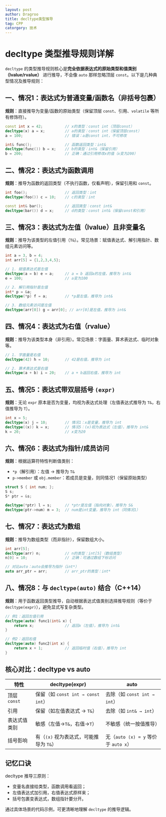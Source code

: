 ```yaml
---
layout: post
author: Dragroo
title: decltype类型推导
tag: CPP
catorgory: 技术
---
```


# decltype 类型推导规则详解

`decltype` 的类型推导规则核心是**完全依据表达式的原始类型和值类别（lvalue/rvalue）** 进行推导，不会像 `auto` 那样忽略顶层 `const`。以下是几种典型情况及推导规则：


## 一、情况1：表达式为普通变量/函数名（非括号包裹）
**规则**：直接推导为变量/函数的原始类型（保留顶层 `const`、引用、`volatile` 等所有修饰符）。

```cpp
const int x = 42;          // x的类型：const int（顶层const）
decltype(x) a = x;         // a的类型：const int（保留顶层const）
a = 100;                   // 错误：a是const int，不可修改

int& func();               // 函数返回类型：int&
decltype(func()) b = x;    // b的类型：int&（保留引用）
b = 200;                   // 正确：通过引用修改x的值（x变为200）
```


## 二、情况2：表达式为函数调用
**规则**：推导为函数的返回类型（不执行函数，仅看声明），保留引用和 `const`。

```cpp
int foo();                 // 返回类型：int
decltype(foo()) c = 10;    // c的类型：int

const int& bar();          // 返回类型：const int&
decltype(bar()) d = x;     // d的类型：const int&（保留const和引用）
```


## 三、情况3：表达式为左值（lvalue）且非变量名
**规则**：推导为该类型的左值引用（`T&`）。常见场景：赋值表达式、解引用指针、数组元素访问等。

```cpp
int a = 3, b = 4;
int arr[5] = {1,2,3,4,5};

// 1. 赋值表达式是左值
decltype(a = b) e = a;     // a = b 返回a的左值，推导为 int&
e = 100;                   // a变为100

// 2. 解引用指针是左值
int* p = &a;
decltype(*p) f = a;        // *p是左值，推导为 int&

// 3. 数组元素访问是左值
decltype(arr[0]) g = arr[0]; // arr[0]是左值，推导为 int&
```


## 四、情况4：表达式为右值（rvalue）
**规则**：推导为该类型本身（非引用）。常见场景：字面量、算术表达式、临时对象等。

```cpp
// 1. 字面量是右值
decltype(42) h = 10;       // 42是右值，推导为 int

// 2. 算术表达式是右值
decltype(a + b) i = 20;    // a + b返回右值，推导为 int
```


## 五、情况5：表达式带双层括号 `(expr)`
**规则**：无论 `expr` 原本是否为变量，均视为表达式处理（左值表达式推导为 `T&`，右值推导为 `T`）。

```cpp
int x = 5;
decltype(x) j = 10;        // 情况1：x是变量，推导为 int
decltype((x)) k = x;       // 情况5：(x)视为表达式（左值），推导为 int&
k = 20;                    // x变为20
```


## 六、情况6：表达式为指针/成员访问
**规则**：根据运算符特性判断值类别：
- `*p`（解引用）：左值 → 推导为 `T&`
- `p->member` 或 `obj.member`：若成员是变量，则同情况1（保留原始类型）

```cpp
struct S { int num; };
S s;
S* ptr = &s;

decltype(*ptr) l = s;      // *ptr是左值（指向对象），推导为 S&
decltype(ptr->num) m = 3;  // num是int变量，推导为 int（同情况1）
```


## 七、情况7：表达式为数组
**规则**：推导为数组类型（而非指针），保留数组大小。

```cpp
int arr[5];
decltype(arr) n;           // n的类型：int[5]（数组类型）
n[0] = 10;                 // 正确：可通过数组下标访问

// 对比auto：auto会推导为指针（int*）
auto arr_ptr = arr;        // arr_ptr的类型：int*
```


## 八、情况8：与 `decltype(auto)` 结合（C++14）
**规则**：用于函数返回类型推导，自动根据表达式值类别选择推导规则（等价于 `decltype(expr)`），避免显式写复杂类型。

```cpp
// 例1：返回左值引用
decltype(auto) func1(int& x) {
    return x;              // 返回x（左值），推导为 int&
}

// 例2：返回右值
decltype(auto) func2(int x) {
    return x + 1;          // 返回临时值（右值），推导为 int
}
```


## 核心对比：decltype vs auto

| 特性         | decltype(expr)                  | auto                            |
|--------------|---------------------------------|---------------------------------|
| 顶层 `const` | 保留（如 `const int → const int`） | 去除（如 `const int → int`）    |
| 引用         | 保留（如左值表达式 → `T&`）       | 去除（如 `int& → int`）         |
| 表达式值类别 | 敏感（左值→`T&`，右值→`T`）       | 不敏感（统一按值推导）          |
| 括号影响     | 有（`(x)` 视为表达式，可能推导为 `T&`） | 无（`auto (x) = y` 等价于 `auto x`） |


## 记忆口诀
decltype 推导三原则：
- 变量名直接给类型，函数调用看返回；
- 左值表达式加引用，右值表达式原样来；
- 括号包裹变表达式，数组指针要分开。

通过具体场景的代码示例，可更清晰地理解 `decltype` 的推导逻辑。